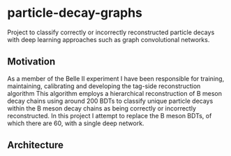 # particle-decay-graphs

Project to classify correctly or incorrectly reconstructed particle decays with deep learning approaches such as graph convolutional networks.

## Motivation

As a member of the Belle II experiment I have been responsible for training, maintaining, calibrating and developing the tag-side reconstruction algorithm This algorithm employs a hierarchical reconstruction of B meson decay chains using around 200 BDTs to classify unique particle decays within the B meson decay chains as being correctly or incorrectly reconstructed. In this project I attempt to replace the B meson BDTs, of which there are 60, with a single deep network.  


## Architecture


